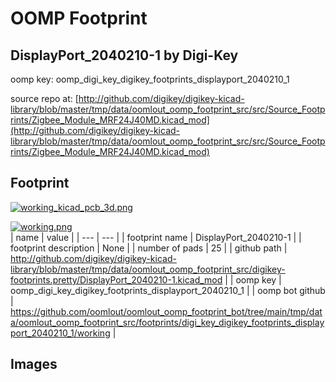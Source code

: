 # OOMP Footprint  
## DisplayPort_2040210-1  by Digi-Key  
  
oomp key: oomp_digi_key_digikey_footprints_displayport_2040210_1  
  
source repo at: [http://github.com/digikey/digikey-kicad-library/blob/master/tmp/data/oomlout_oomp_footprint_src/src/Source_Footprints/Zigbee_Module_MRF24J40MD.kicad_mod](http://github.com/digikey/digikey-kicad-library/blob/master/tmp/data/oomlout_oomp_footprint_src/src/Source_Footprints/Zigbee_Module_MRF24J40MD.kicad_mod)  
## Footprint  
  
[![working_kicad_pcb_3d.png](working_kicad_pcb_3d_600.png)](working_kicad_pcb_3d.png)  
  
[![working.png](working_600.png)](working.png)  
| name | value | 
| --- | --- | 
| footprint name | DisplayPort_2040210-1 | 
| footprint description | None | 
| number of pads | 25 | 
| github path | http://github.com/digikey/digikey-kicad-library/blob/master/tmp/data/oomlout_oomp_footprint_src/digikey-footprints.pretty/DisplayPort_2040210-1.kicad_mod | 
| oomp key | oomp_digi_key_digikey_footprints_displayport_2040210_1 | 
| oomp bot github | https://github.com/oomlout/oomlout_oomp_footprint_bot/tree/main/tmp/data/oomlout_oomp_footprint_src/footprints/digi_key_digikey_footprints_displayport_2040210_1/working | 
## Images  
